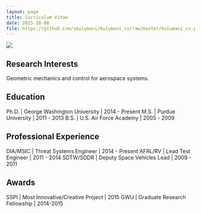 ```yaml
---
layout: page
title: Curriculum Vitae
date: 2015-10-08
file: https://github.com/skulumani/kulumani_cv/raw/master/kulumani_cv.pdf
---
```


[<img src="{{site.baseurl}}assets/pdf.png">]({{page.file}})

## Research Interests

Geometric mechanics and control for aerospace systems.

## Education

Ph.D.	|	George Washington University | 2014 - Present 
M.S.  |		Purdue University   | 2011 - 2013
B.S.   |	U.S. Air Force Academy   | 2005 - 2009

## Professional Experience

DIA/MSIC | Threat Systems Engineer |  2014 - Present
AFRL/RV	 | Lead Test Engineer 		|  2011 -  2014
SDTW/SDDR | Deputy Space Vehicles Lead |  2009 -  2011

## Awards

SSPI | Most Innovative/Creative Project | 2015
GWU | Graduate Research Fellowship | 2014-2015
